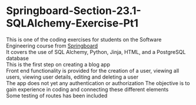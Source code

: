# Springboard-Section-23.1-SQLAlchemy-Exercise-Pt1
This is one of the coding exercises for students on the Software Engineering course from [Springboard](www.springboard.com/)  
It covers the use of SQL Alchemy, Python, Jinja, HTML, and a PostgreSQL database  
This is the first step on creating a blog app  
Front end functionality is provided for the creation of a user, viewing all users, viewing user details, editing and deleting a user  
The app does not yet any authentication or authorization
The objective is to gain experience in coding and connecting these different elements  
Some testing of routes has been included
